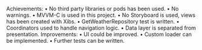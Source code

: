 Achievements:
  •	No third party libraries or pods has been used.
	•	No warnings.
	•	MVVM-C is used in this project.
	•	No Storyboard is used, views has been created with Xibs.
	•	GetWeatherRepository test is written.
	•	Coordinators used to handle navigation logic.
	•	Data layer is separated from presentation.
Improvements:
	•	UI could be improved.
	•	Custom loader can be implemented.
	•	Further tests can be written.

